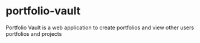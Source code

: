 # portfolio-vault
Portfolio Vault is a web application to create portfolios and view other users portfolios and projects
